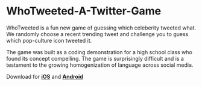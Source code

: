 # WhoTweeted-A-Twitter-Game
WhoTweeted is a fun new game of guessing which celeberity tweeted what. We randomly choose a recent trending tweet and challenge you to guess which pop-culture icon tweeted it. 

The game was built as a coding demonstration for a high school class who found its concept compelling. The game is surprisingly difficult and is a testament to the growing homogenization of language across social media.

Download for 
<a href="https://itunes.apple.com/ng/app/whotweeted/id1217091564?mt=8"><b>iOS</b></a> and <a href="https://play.google.com/store/apps/details?id=com.jarvisfilms.whotweeted&hl=en"><b>Android</b></a>
